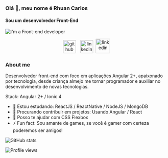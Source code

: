 ### Olá 👋, meu nome é Rhuan Carlos
#### Sou um desenvolvedor Front-End
![I'm a Front-end developer](https://raw.githubusercontent.com/rhutao/rhutao/master/banner.png)

<div align="center">
<a href="https://github.com/rhutao" target="_blank">
<img src='https://cdn.jsdelivr.net/npm/simple-icons@3.0.1/icons/github.svg' alt='github' height='40' hspace="10"></a>

<a href="https://www.linkedin.com/in/rhuan-carlos/" target="_blank">
<img src='https://cdn.jsdelivr.net/npm/simple-icons@3.0.1/icons/linkedin.svg' alt='linkedin' height='40'></a>

<a href="mailto:pf.rhuan@gmail.com" target="_blank">
<img src='https://www.appenate.com/wp-content/uploads/2019/11/kisspng-computer-icons-clip-art-email-portable-network-gra-mail-svg-icon-transparent-amp-png-clipart-free-d-5cc09f6d98a4b0.0530810215561275976252.png' alt='linkedin' width="45" height='45' hspace="5"></a>
</div>

### About me
Desenvolvedor front-end com foco em aplicações Angular 2+, apaixonado por tecnologia, desde criança almejo me tornar programador e auxiliar no desenvolvimento de novas tecnologias. 

Stack: Angular 2+ / Ionic 4

- 🌱 Estou estudando: ReactJS / ReactNative / NodeJS / MongoDB 
- 👯 Procurando contribuir em projetos: Usando Angular / React 
- 🤔 Posso te ajudar com CSS Flexbox 
- ⚡ Fun fact: Sou amante de games, se você é gamer com certeza poderemos ser amigos! 

![GitHub stats](https://github-readme-stats.vercel.app/api?username=rhutao&show_icons=true)  

![Profile views](https://gpvc.arturio.dev/rhutao) 
